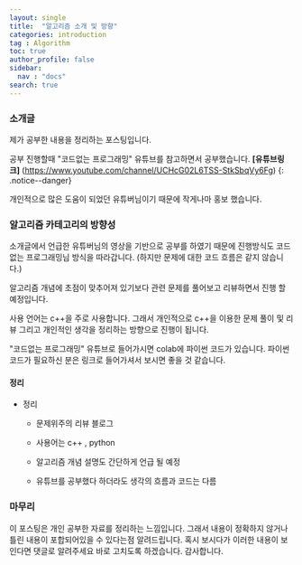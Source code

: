 ```yaml
---
layout: single
title:  "알고리즘 소개 및 방향"
categories: introduction
tag : Algorithm
toc: true
author_profile: false
sidebar:
  nav : "docs"
search: true
---
```


### 소개글

제가 공부한 내용을 정리하는 포스팅입니다. 

공부 진행할때 "코드없는 프로그래밍" 유튜브를 참고하면서 공부했습니다. 
**[유튜브링크]** (https://www.youtube.com/channel/UCHcG02L6TSS-StkSbqVy6Fg)
{: .notice--danger}

개인적으로 많은 도움이 되었던 유튜버님이기 때문에 작게나마 홍보 했습니다. 



### 알고리즘 카테고리의 방향성 

소개글에서 언급한 유튜버님의 영상을 기반으로 공부를 하였기 때문에 진행방식도 코드없는 프로그래밍님 방식을 따라갑니다. (하지만 문제에 대한 코드 흐름은 같지 않습니다.) 

알고리즘 개념에 초점이 맞추어져 있기보다 관련 문제를 풀어보고 리뷰하면서 
진행 할 예정입니다. 

사용 언어는 c++을 주로 사용합니다. 
그래서 개인적으로 c++을 이용한 문제 풀이 및 리뷰 그리고 개인적인 생각을 정리하는 방향으로 진행이 됩니다. 

"코드없는 프로그래밍" 유튜브로 들어가시면 colab에 파이썬 코드가 있습니다. 
파이썬 코드가 필요하신 분은 링크로 들어가셔서 보시면 좋을 것 같습니다.





#### 정리 

* 정리
  + 문제위주의 리뷰 블로그
  
  + 사용어는 c++ , python
  
  + 알고리즘 개념 설명도 간단하게 언급 될 예정 
  
  + 유튜브를 공부했다 하더라도 생각의 흐름과 코드는 다름 
  
    



### 마무리

이 포스팅은 개인 공부한 자료를 정리하는 느낌입니다. 
그래서 내용이 정확하지 않거나 틀린 내용이 포합되어있을 수 있다는점 알려드립니다. 
혹시 보시다가 이러한 내용이 보인다면 댓글로 알려주세요 바로 고치도록 하겠습니다. 
감사합니다. 